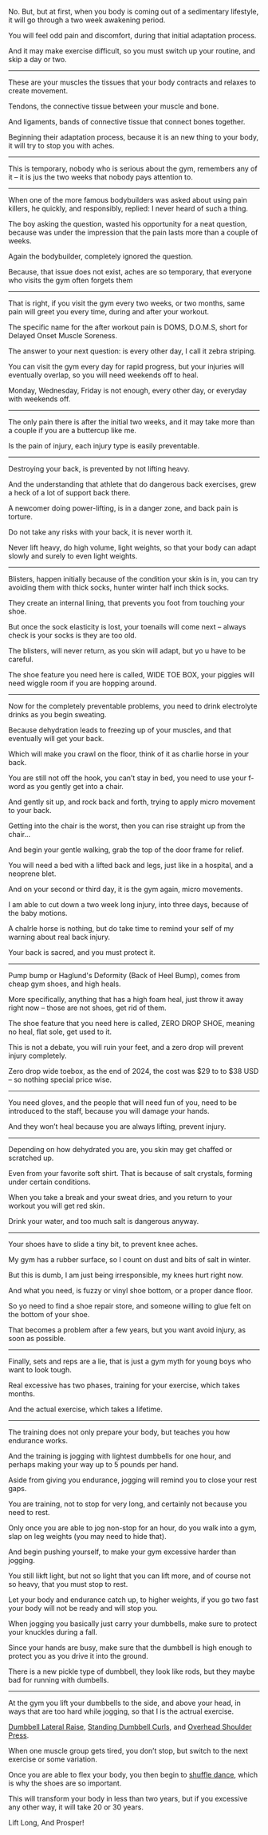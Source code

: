 No. But, but at first, when you body is coming out of a sedimentary lifestyle,
it will go through a two week awakening period.

You will feel odd pain and discomfort,
during that initial adaptation process.

And it may make exercise difficult,
so you must switch up your routine, and skip a day or two.

---

These are your muscles
the tissues that your body contracts and relaxes to create movement.

Tendons,
the connective tissue between your muscle and bone.

And ligaments,
bands of connective tissue that connect bones together.

Beginning their adaptation process,
because it is an new thing to your body, it will try to stop you with aches.

---

This is temporary, nobody who is serious about the gym,
remembers any of it – it is jus the two weeks that nobody pays attention to.

---

When one of the more famous bodybuilders was asked about using pain killers,
he quickly, and responsibly, replied: I never heard of such a thing.

The boy asking the question, wasted his opportunity for a neat question,
because was under the impression that the pain lasts more than a couple of weeks.

Again the bodybuilder,
completely ignored the question.

Because, that issue does not exist,
aches are so temporary, that everyone who visits the gym often forgets them

---

That is right, if you visit the gym every two weeks, or two months,
same pain will greet you every time, during and after your workout.

The specific name for the after workout pain is DOMS, D.O.M.S,
short for Delayed Onset Muscle Soreness.

The answer to your next question: is every other day,
I call it zebra striping.

You can visit the gym every day for rapid progress,
but your injuries will eventually overlap, so you will need weekends off to heal.

Monday, Wednesday, Friday is not enough,
every other day, or everyday with weekends off.

---

The only pain there is after the initial two weeks,
and it may take more than a couple if you are a buttercup like me.

Is the pain of injury,
each injury type is easily preventable.

---

Destroying your back,
is prevented by not lifting heavy.

And the understanding that athlete that do dangerous back exercises,
grew a heck of a lot of support back there.

A newcomer doing power-lifting,
is in a danger zone, and back pain is torture.

Do not take any risks with your back,
it is never worth it.

Never lift heavy, do high volume, light weights,
so that your body can adapt slowly and surely to even light weights.

---

Blisters, happen initially because of the condition your skin is in,
you can try avoiding them with thick socks, hunter winter half inch thick socks.

They create an internal lining,
that prevents you foot from touching your shoe.

But once the sock elasticity is lost,
your toenails will come next – always check is your socks is they are too old.

The blisters, will never return, as you skin will adapt,
but yo u have to be careful.

The shoe feature you need here is called,
WIDE TOE BOX, your piggies will need wiggle room if you are hopping around.

---

Now for the completely preventable problems,
you need to drink electrolyte drinks as you begin sweating.

Because dehydration leads to freezing up of your muscles,
and that eventually will get your back.

Which will make you crawl on the floor,
think of it as charlie horse in your back.

You are still not off the hook, you can’t stay in bed,
you need to use your f-word as you gently get into a chair.

And gently sit up, and rock back and forth,
trying to apply micro movement to your back.

Getting into the chair is the worst,
then you can rise straight up from the chair…

And begin your gentle walking,
grab the top of the door frame for relief.

You will need a bed with a lifted back and legs,
just like in a hospital, and a neoprene blet.

And on your second or third day,
it is the gym again, micro movements.

I am able to cut down a two week long injury,
into three days, because of the baby motions.

A chalrle horse is nothing,
but do take time to remind your self of my warning about real back injury.

Your back is sacred,
and you must protect it.

---

Pump bump or Haglund's Deformity (Back of Heel Bump),
comes from cheap gym shoes, and high heals.

More specifically, anything that has a high foam heal,
just throw it away right now – those are not shoes, get rid of them.

The shoe feature that you need here is called,
ZERO DROP SHOE, meaning no heal, flat sole, get used to it.

This is not a debate, you will ruin your feet,
and a zero drop will prevent injury completely.

Zero drop wide toebox, as the end of 2024,
the cost was $29 to to $38 USD – so nothing special price wise.

---

You need gloves, and the people that will need fun of you,
need to be introduced to the staff, because you will damage your hands.

And they won’t heal because you are always lifting,
prevent injury.

---

Depending on how dehydrated you are,
you skin may get chaffed or scratched up.

Even from your favorite soft shirt.
That is because of salt crystals, forming under certain conditions.

When you take a break and your sweat dries,
and you return to your workout you will get red skin.

Drink your water,
and too much salt is dangerous anyway.

---

Your shoes have to slide a tiny bit,
to prevent knee aches.

My gym has a rubber surface,
so I count on dust and bits of salt in winter.

But this is dumb,
I am just being irresponsible, my knees hurt right now.

And what you need,
is fuzzy or vinyl shoe bottom, or a proper dance floor.

So yo need to find a shoe repair store,
and someone willing to glue felt on the bottom of your shoe.

That becomes a problem after a few years,
but you want avoid injury, as soon as possible.

---

Finally, sets and reps are a lie,
that is just a gym myth for young boys who want to look tough.

Real excessive has two phases,
training for your exercise, which takes months.

And the actual exercise,
which takes a lifetime.

---

The training does not only prepare your body,
but teaches you how endurance works.

And the training is jogging with lightest dumbbells for one hour,
and perhaps making your way up to 5 pounds per hand.

Aside from giving you endurance,
jogging will remind you to close your rest gaps.

You are training,
not to stop for very long, and certainly not because you need to rest.

Only once you are able to jog non-stop for an hour,
do you walk into a gym, slap on leg weights (you may need to hide that).

And begin pushing yourself,
to make your gym excessive harder than jogging.

You still likft light, but not so light that you can lift more,
and of course not so heavy, that you must stop to rest.

Let your body and endurance catch up,
to higher weights, if you go two fast your body will not be ready and will stop you.

When jogging you basically just carry your dumbbells,
make sure to protect your knuckles during a fall.

Since your hands are busy,
make sure that the dumbbell is high enough to protect you as you drive it into the ground.

There is a new pickle type of dumbbell,
they look like rods, but they maybe bad for running with dumbells.

---

At the gym you lift your dumbbells to the side, and above your head,
in ways that are too hard while jogging, so that I is the actrual exercise.

[Dumbbell Lateral Raise][1], [Standing Dumbbell Curls][2],
and [Overhead Shoulder Press][3].

When one muscle group gets tired, you don’t stop,
but switch to the next exercise or some variation.

Once you are able to flex your body,
you then begin to [shuffle dance][4], which is why the shoes are so important.

This will transform your body in less than two years,
but if you excessive any other way, it will take 20 or 30 years.

Lift Long,
And Prosper!

[1]: https://youtu.be/FeJP4E4Z-PY?t=121
[2]: https://youtu.be/av7-8igSXTs
[3]: https://youtu.be/Gu1t7X2yq4M?t=153
[4]: https://www.youtube.com/results?search_query=shuffle+dance+and+cutting+shapes+tutorial
